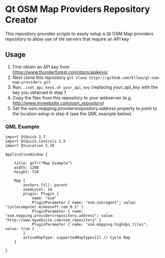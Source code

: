 # Qt OSM Map Providers Repository Creator

This repository provides scripts to easily setup a Qt OSM Map providers repository to allow use of tile servers that require an API key

## Usage

1. First obtain an API key from https://www.thunderforest.com/docs/apikeys/
2. Next clone this repository `git clone https://github.com/Elleo/qt-osm-map-providers.git`
3. Run: `./set_api_keys.sh your_api_key` (replacing *your_api_key* with the key you obtained in step 1
4. Copy the files from this repository to your webserver (e.g. http://www.mywebsite.com/osm_repository)
5. Set the *osm.mapping.providersrepository.address* property to point to the location setup in step 4 (see the QML example below)

### QML Example

```
import QtQuick 2.7
import QtQuick.Controls 2.5
import QtLocation 5.10

ApplicationWindow {

    title: qsTr("Map Example")
    width: 1280
    height: 720

    Map {
        anchors.fill: parent
        zoomLevel: 14
        plugin: Plugin {
            name: "osm"
            PluginParameter { name: "osm.useragent"; value: "cyclecomputer.mikeasoft.com 0.1" }
            PluginParameter { name: "osm.mapping.providersrepository.address"; value: "http://www.mywebsite.com/osm_repository" }
            PluginParameter { name: "osm.mapping.highdpi_tiles"; value: true }
        }
        activeMapType: supportedMapTypes[1] // Cycle Map
    }
    
}

```
